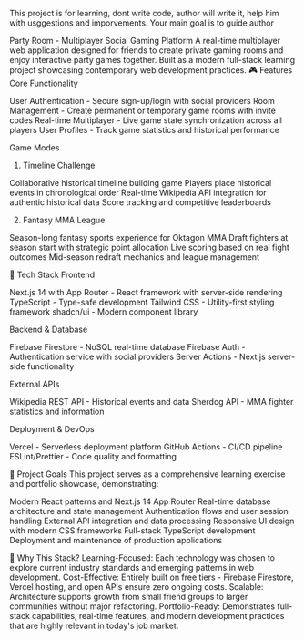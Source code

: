 This project is for learning, dont write code, author will write it, help him with usggestions and imporvements. Your main goal is to guide author

Party Room - Multiplayer Social Gaming Platform
A real-time multiplayer web application designed for friends to create private gaming rooms and enjoy interactive party games together. Built as a modern full-stack learning project showcasing contemporary web development practices.
🎮 Features
Core Functionality

User Authentication - Secure sign-up/login with social providers
Room Management - Create permanent or temporary game rooms with invite codes
Real-time Multiplayer - Live game state synchronization across all players
User Profiles - Track game statistics and historical performance

Game Modes
1. Timeline Challenge

Collaborative historical timeline building game
Players place historical events in chronological order
Real-time Wikipedia API integration for authentic historical data
Score tracking and competitive leaderboards

2. Fantasy MMA League

Season-long fantasy sports experience for Oktagon MMA
Draft fighters at season start with strategic point allocation
Live scoring based on real fight outcomes
Mid-season redraft mechanics and league management

🚀 Tech Stack
Frontend

Next.js 14 with App Router - React framework with server-side rendering
TypeScript - Type-safe development
Tailwind CSS - Utility-first styling framework
shadcn/ui - Modern component library

Backend & Database

Firebase Firestore - NoSQL real-time database
Firebase Auth - Authentication service with social providers
Server Actions - Next.js server-side functionality

External APIs

Wikipedia REST API - Historical events and data
Sherdog API - MMA fighter statistics and information

Deployment & DevOps

Vercel - Serverless deployment platform
GitHub Actions - CI/CD pipeline
ESLint/Prettier - Code quality and formatting

🎯 Project Goals
This project serves as a comprehensive learning exercise and portfolio showcase, demonstrating:

Modern React patterns and Next.js 14 App Router
Real-time database architecture and state management
Authentication flows and user session handling
External API integration and data processing
Responsive UI design with modern CSS frameworks
Full-stack TypeScript development
Deployment and maintenance of production applications

🌟 Why This Stack?
Learning-Focused: Each technology was chosen to explore current industry standards and emerging patterns in web development.
Cost-Effective: Entirely built on free tiers - Firebase Firestore, Vercel hosting, and open APIs ensure zero ongoing costs.
Scalable: Architecture supports growth from small friend groups to larger communities without major refactoring.
Portfolio-Ready: Demonstrates full-stack capabilities, real-time features, and modern development practices that are highly relevant in today's job market.